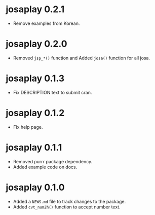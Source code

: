 # josaplay 0.2.1

* Remove examples from Korean.

# josaplay 0.2.0

* Removed `jsp_*()` function and Added `josa()` function for all josa.

# josaplay 0.1.3

* Fix DESCRIPTION text to submit cran.

# josaplay 0.1.2

* Fix help page.

# josaplay 0.1.1

* Removed purrr package dependency.
* Added example code on docs.

# josaplay 0.1.0

* Added a `NEWS.md` file to track changes to the package.
* Added `cvt_num2h()` function to accept number text.
